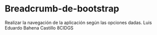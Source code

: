 # Breadcrumb-de-bootstrap
Realizar la navegación de la aplicación según las opciones dadas. Luis Eduardo Bahena Castillo 8CIDGS
